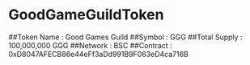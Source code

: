 # GoodGameGuildToken

##Token Name : Good Games Guild
##Symbol : GGG
##Total Supply : 100,000,000 GGG
##Network : BSC
##Contract : 0xD8047AFECB86e44eFf3aDd991B9F063eD4ca716B
